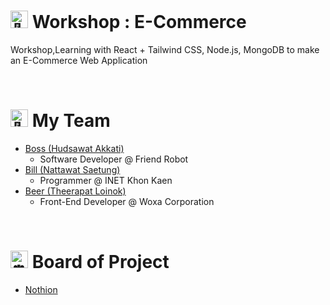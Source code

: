<h1> <img src="https://fonts.gstatic.com/s/e/notoemoji/latest/1f3af/512.gif" alt="🎯" width="28" height="28"> Workshop : E-Commerce</h1>

Workshop,Learning with React + Tailwind CSS, Node.js, MongoDB to make an E-Commerce Web Application

<br>

<h1> <img src="https://fonts.gstatic.com/s/e/notoemoji/latest/1f44b_1f3fb/512.gif" alt="👋" width="28" height="28"> My Team</h1>

- <a href="https://github.com/BossBoxing">Boss (Hudsawat Akkati)</a>
    - Software Developer @ Friend Robot
- <a href="https://github.com/BillyForce43">Bill (Nattawat Saetung)</a>
    - Programmer @ INET Khon Kaen
- <a href="https://github.com/TheerapatL">Beer (Theerapat Loinok)</a>
    - Front-End Developer @ Woxa Corporation

<br>

<h1>
  <img src="https://fonts.gstatic.com/s/e/notoemoji/latest/23f0/512.gif" alt="⏰" width="28" height="28"> Board of Project</h1>

- <a href="https://wooded-modem-014.notion.site/Web-Workshop-1-E-Commerce-c4cf159699d04e16ba66f0375571c49d?pvs=4">Nothion</a>
